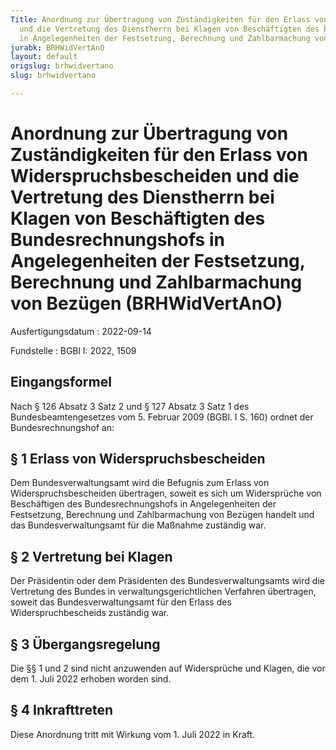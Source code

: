 ```yaml
---
Title: Anordnung zur Übertragung von Zuständigkeiten für den Erlass von Widerspruchsbescheiden
  und die Vertretung des Dienstherrn bei Klagen von Beschäftigten des Bundesrechnungshofs
  in Angelegenheiten der Festsetzung, Berechnung und Zahlbarmachung von Bezügen
jurabk: BRHWidVertAnO
layout: default
origslug: brhwidvertano
slug: brhwidvertano

---
```


# Anordnung zur Übertragung von Zuständigkeiten für den Erlass von Widerspruchsbescheiden und die Vertretung des Dienstherrn bei Klagen von Beschäftigten des Bundesrechnungshofs in Angelegenheiten der Festsetzung, Berechnung und Zahlbarmachung von Bezügen (BRHWidVertAnO)

Ausfertigungsdatum
:   2022-09-14

Fundstelle
:   BGBl I: 2022, 1509


## Eingangsformel

Nach § 126 Absatz 3 Satz 2 und § 127 Absatz 3 Satz 1 des Bundesbeamtengesetzes vom 5. Februar 2009 (BGBl. I S. 160) ordnet der Bundesrechnungshof an:


## § 1 Erlass von Widerspruchsbescheiden

Dem Bundesverwaltungsamt wird die Befugnis zum Erlass von Widerspruchsbescheiden übertragen, soweit es sich um Widersprüche von Beschäftigen des Bundesrechnungshofs in Angelegenheiten der Festsetzung, Berechnung und Zahlbarmachung von Bezügen handelt und das Bundesverwaltungsamt für die Maßnahme zuständig war.


## § 2 Vertretung bei Klagen

Der Präsidentin oder dem Präsidenten des Bundesverwaltungsamts wird die Vertretung des Bundes in verwaltungsgerichtlichen Verfahren übertragen, soweit das Bundesverwaltungsamt für den Erlass des Widerspruchbescheids zuständig war.


## § 3 Übergangsregelung

Die §§ 1 und 2 sind nicht anzuwenden auf Widersprüche und Klagen, die vor dem 1. Juli 2022 erhoben worden sind.


## § 4 Inkrafttreten

Diese Anordnung tritt mit Wirkung vom 1. Juli 2022 in Kraft.

